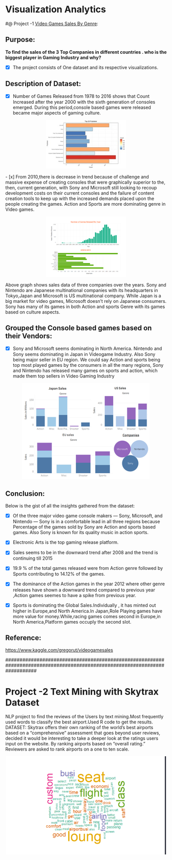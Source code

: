 # Visualization Analytics

#@ Project -1  [Video Games Sales By Genre](https://github.com/gauthamikuravi/Visualization-Analytics/blob/master/Assignments/Play_Station_GameAnalysis.R): 

## **Purpose:**
**To find the sales of the 3 Top  Companies in different countries . who is the biggest player in Gaming Industry and why?** 
- [x] The project consists of One dataset and its respective visualizations.


## **Description of Dataset:**

- [x] Number of Games Released from 1978 to 2016 shows that Count Increased after the year 2000 with the sixth generation of consoles emerged.   During this period,console based games were released  became major aspects of gaming culture. 
<p align="center">
  <img width="250" src="./Images/Picture2.jpg" alt="logo" />
</p>
- [x] From 2010,there is decrease in trend because of challenge and massive expense of creating consoles that were graphically superior to the, then, current generation, with Sony and Microsoft still looking to recoup development costs on their current consoles and the failure of content creation tools to keep up with the increased demands placed upon the people creating the games. Action and Sports are more dominating genre in Video games.

<p align="center">
  <img width="250" src="./Images/Picture1.png" alt="logo" />
</p>


Above graph shows sales data of three companies over the years. Sony and Nintendo are Japanese multinational companies with its headquarters in Tokyo,Japan and  Microsoft  is US multinational company. While Japan is a big market for video games, Microsoft doesn’t rely on Japanese consumers. Sony has many of its games in both Action and sports Genre with its games based on culture aspects. 

## **Grouped the Console based games based on their Vendors:**

- [x] Sony and Microsoft seems dominating in North America. Nintendo and Sony   seems dominating in Japan  in Videogame Industry. Also Sony being major seller in EU region.  We could say Action and sports being top  most played games by the consumers in all the many  regions, Sony and Nintendo has released many games on sports and action, which made them top  sellers in Video Gaming Industry
<p align="center">
  <img width="400" src="./Images/Picture3.png" alt="logo" />
</p>


## **Conclusion:**
Below is the gist of all the insights gathered from the dataset:
- [x] Of the three major video game console makers — Sony, Microsoft, and Nintendo — Sony is in a comfortable lead in all three regions  because Percentage  of the games sold  by Sony are  Action and sports  based games. Also Sony is known for its  quality music in action sports. 
- [x] Electronic Arts is the top gaming release platform.
- [x] Sales seems to be in the downward trend after 2008 and the trend is continuing till 2015
- [x] 19.9 % of the total games released were from Action genre followed by Sports contributing to 14.12% of the games.
- [x] The dominance of the Action games in the year 2012 where other genre releases have shown a downward trend compared to previous year ,Action games seemes to have a spike from previous year.
- [x] Sports is dominating the Global Sales.Individually , it has minted out higher in Europe,and North America.In Japan,Role Playing games have more value for money.While,racing games comes second in Europe,in North America,Platform games occuply the second slot.


## **Reference:**
https://www.kaggle.com/gregorut/videogamesales



###########################################################################################################################
# Project -2 Text Mining with Skytrax Dataset 
NLP project to find the reviews of the Users by text mining.Most frequently used words to  classify the best airport.Used R code to get the results.
DATASET:
Skytrax offers their own ranking of the world’s best airports based on a “comprehensive” assessment that goes beyond user reviews, 
decided it would be interesting to take a deeper look at the ratings users input on the website.
By ranking airports based on “overall rating.”  Reviewers are asked to rank airports on a one to ten scale.
<p align="center">
  <img width="500" src="./Image.PNG" alt="logo" />
</p>

